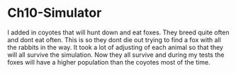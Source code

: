 # Ch10-Simulator
I added in coyotes that will hunt down and eat foxes.
They breed quite often and dont eat often.
This is so they dont die out trying to find a fox with all the rabbits in the way.
It took a lot of adjusting of each animal so that they will all survive the simulation.
Now they all survive and during my tests the foxes will have a higher population than the coyotes
most of the time.

 
